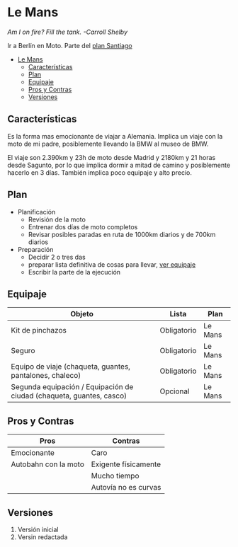 # Le Mans
_Am I on fire? Fill the tank. -Carroll Shelby_

Ir a Berlín en Moto. Parte del [plan Santiago](Santiago.md) 

- [Le Mans](#le-mans)
  - [Características](#características)
  - [Plan](#plan)
  - [Equipaje](#equipaje)
  - [Pros y Contras](#pros-y-contras)
  - [Versiones](#versiones)


## Características
Es la forma mas emocionante de viajar a Alemania. Implica un viaje con la moto de mi padre, posiblemente llevando la BMW al museo de BMW. 

El viaje son 2.390km y 23h de moto desde Madrid y 2180km y 21 horas desde Sagunto, por lo que implica dormir a mitad de camino y posiblemente hacerlo en 3 días. También implica poco equipaje y alto precio.

## Plan
- Planificación
  - Revisión de la moto
  - Entrenar dos días de moto completos
  - Revisar posibles paradas en ruta de 1000km diarios y de 700km diarios
- Preparación
  - Decidir 2 o tres das
  - preparar lista definitiva de cosas para llevar, [ver equipaje](Santiago.md#equipaje)
  - Escribir la parte de la ejecución


## Equipaje

| Objeto                                                                            | Lista       | Plan    |
|-----------------------------------------------------------------------------------|-------------|---------|
| Kit de pinchazos                                                                  | Obligatorio | Le Mans |
| Seguro                                                                            | Obligatorio | Le Mans |
| Equipo de viaje (chaqueta, guantes, pantalones, chaleco)                          | Obligatorio | Le Mans |
| Segunda equipación / Equipación de ciudad (chaqueta, guantes, casco)              | Opcional    | Le Mans |


## Pros y Contras

| Pros                      | Contras                   |
|---------------------------|---------------------------|
| Emocionante               | Caro                      |
| Autobahn con la moto      | Exigente físicamente      |
|                           | Mucho tiempo              |
|                           | Autovía no es curvas      |

## Versiones
1. Versión inicial
2. Versin redactada